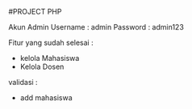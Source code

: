 #PROJECT PHP

Akun Admin
Username : admin
Password : admin123

Fitur yang sudah selesai :
- kelola Mahasiswa
- Kelola Dosen

validasi :
- add mahasiswa